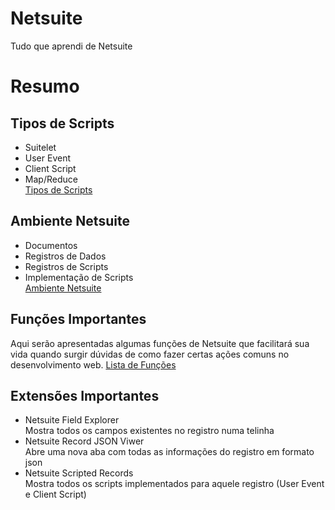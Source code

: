 # Netsuite
Tudo que aprendi de Netsuite

# Resumo

## Tipos de Scripts
- Suitelet
- User Event
- Client Script
- Map/Reduce  
[Tipos de Scripts](./tipos_de_scripts)

## Ambiente Netsuite
- Documentos
- Registros de Dados
- Registros de Scripts
- Implementação de Scripts  
[Ambiente Netsuite](./ambiente_netsuite)
## Funções Importantes
Aqui serão apresentadas algumas funções de Netsuite que facilitará sua vida quando surgir dúvidas de como
fazer certas ações comuns no desenvolvimento web.
[Lista de Funções](./lista_de_funcoes)

## Extensões Importantes
- Netsuite Field Explorer  
Mostra todos os campos existentes no registro numa telinha
- Netsuite Record JSON Viwer  
Abre uma nova aba com todas as informações do registro em formato json
- Netsuite Scripted Records  
Mostra todos os scripts implementados para aquele registro (User Event e Client Script)
